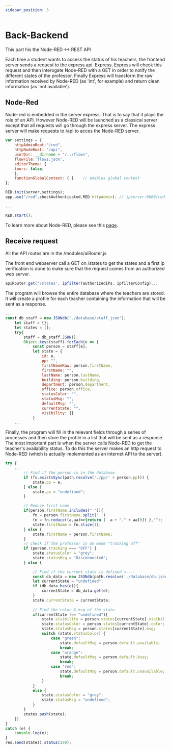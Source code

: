 ```yaml
---
sidebar_position: 3
---
```


# Back-Backend

This part his the Node-RED <-> REST API 

Each time a student wants to access the status of his teachers, the frontend server sends a request to the express api.
Express. Express will check this request and then interogate Node-RED with a GET in order to notify the different states of the professor. Finally Express will transform the raw information received by Node-RED (as 'int', for example) and return clean information (as 'not available').


## Node-Red
Node-red is embedded in the server express. That is to say that it plays the role of an API. However Node-RED will be launched as a classical server except that all requests will go through the express server.
The express server will make requests to /api to acces the Node-RED server.

```javascript
var settings = {
    httpAdminRoot:"/red",
    httpNodeRoot: "/api",
    userDir: __dirname + "/../flows",
    flowFile:'flows.json', 
    editorTheme: {
    tours: false,
    },
    functionGlobalContext: { }    // enables global context
};

RED.init(server,settings);
app.use("/red",checkAuthenticated,RED.httpAdmin); // ipserver:8000/red will return the flow UI of Node-RED

...

RED.start();
```

To learn more about Node-RED, please see this [page](node-red.md).

## Receive request

All the API routes are in the /modules/aiRouter.js

The front end webserver call a GET on /states to get the states
and a first ip verification is done to make sure that the request comes from an authorized web server.
```js
apiRouter.get('/states', ipfilter(authorizedIPs, ipfilterConfig)...
```
The program will browse the entire database where the teachers are stored.
It will create a profile for each teacher containing the information that will be sent as a response. 
```js
...
const db_staff = new JSONdb('./database/staff.json');
    let staff = {};
    let states = [];
    try{
        staff = db_staff.JSON();
        Object.keys(staff).forEach(e => {
            const person = staff[e];
            let state = {
                id: e,
                pp: "",
                firstNameRaw: person.firstName,
                firstName: "",
                lastName: person.lastName,
                building: person.building,
                department: person.department,
                office: person.office,
                statusColor: "",
                statusMsg: "",
                defaultMsg: "",
                currentState: "",
                visibility: {}
            }
    ...
```

Finally, the program will fill in the relevant fields through a series of processes and then store the profile in a list that will be sent as a response.
The most important part is when the server calls Node-RED to get the teacher's availability status. To do this the server makes an http request to Node-RED (which is actually implemented as an internet API to the server).
```js
try {
    ...
        // Find if the person is in the database
        if (fs.existsSync(path.resolve('./pp/' + person.pp))) {
            state.pp = e;
        } else {
            state.pp = "undefined";
        }

        // Reduce first name
        if(person.firstName.includes(" ")){
            fn = person.firstName.split(' ')
            fn = fn.reduce((a,aa)=>{return (  a + "." + aa[0]) },"");
            state.firstName = fn.slice(1);
        } else {
            state.firstName = person.firstName;
        }
        // check if the professor is on mode "tracking off"
        if (person.tracking === "OFF") {
            state.statusColor = "grey";
            state.statusMsg = "Disconnected";
        } else {

            // Find if the current state is defined <----
            const db_data = new JSONdb(path.resolve('./database/db.json'));
            let currentState = "undefined";
            if (db_data.has(e)){
                currentState = db_data.get(e);
            }
            state.currentState = currentState;
            
            // Find the color & msg of the state 
            if(currentState !== "undefined"){
                state.visibility = person.states[currentState].visibility;
                state.statusColor = person.states[currentState].color;
                state.statusMsg = person.states[currentState].msg;
                switch (state.statusColor) {
                    case "green":
                        state.defaultMsg = person.default.available;
                        break;
                    case "orange":
                        state.defaultMsg = person.default.busy;
                        break;
                    case "red":
                        state.defaultMsg = person.default.unavailable;
                        break;
                }
            }
            else {
                state.statusColor = "grey";
                state.statusMsg = "undefined";
            }
        }
        states.push(state);
    })
}
catch (e) {
    console.log(e);   
}
res.send(states).status(200);
```

